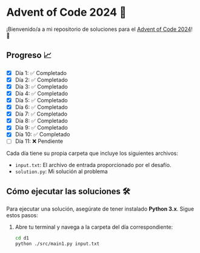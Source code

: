 # Advent of Code 2024 🎄

¡Bienvenido/a a mi repositorio de soluciones para el [Advent of Code 2024](https://adventofcode.com/2024)! 🌟

## Progreso 📈
- [x] Día 1:  ✅ Completado
- [x] Día 2:  ✅ Completado
- [x] Día 3:  ✅ Completado
- [x] Día 4:  ✅ Completado
- [x] Día 5:  ✅ Completado
- [x] Día 6:  ✅ Completado
- [x] Día 7:  ✅ Completado
- [x] Día 8:  ✅ Completado
- [x] Día 9:  ✅ Completado
- [x] Día 10: ✅ Completado
- [ ] Día 11: ❌ Pendiente

Cada día tiene su propia carpeta que incluye los siguientes archivos:
- `input.txt`: El archivo de entrada proporcionado por el desafío.
- `solution.py`: Mi solución al problema

## Cómo ejecutar las soluciones 🛠️

Para ejecutar una solución, asegúrate de tener instalado **Python 3.x**. Sigue estos pasos:

1. Abre tu terminal y navega a la carpeta del día correspondiente:
   ```bash
   cd d1
   python ./src/main1.py input.txt
